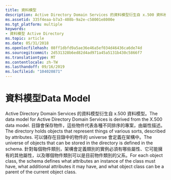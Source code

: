 ```yaml
---
title: 資料模型
description: Active Directory Domain Services 的資料模型衍生自 x.500 資料模型。
ms.assetid: 335f4eaa-b7a3-408b-9a2e-c58001e8000e
ms.tgt_platform: multiple
keywords:
- 資料模型 Active Directory
ms.topic: article
ms.date: 05/31/2018
ms.openlocfilehash: 08ff1dbfd9a5ae36e46a5ef034d46436ca6de74d
ms.sourcegitcommit: 2d531328b6ed82d4ad971a45a5131b430c5866f7
ms.translationtype: MT
ms.contentlocale: zh-TW
ms.lasthandoff: 09/16/2019
ms.locfileid: "104020871"
---
```

# <a name="data-model"></a><span data-ttu-id="14bab-104">資料模型</span><span class="sxs-lookup"><span data-stu-id="14bab-104">Data Model</span></span>

<span data-ttu-id="14bab-105">Active Directory Domain Services 的資料模型衍生自 x.500 資料模型。</span><span class="sxs-lookup"><span data-stu-id="14bab-105">The data model for Active Directory Domain Services is derived from the X.500 data model.</span></span> <span data-ttu-id="14bab-106">目錄會保存物件，這些物件代表各種不同排序的專案，由屬性描述。</span><span class="sxs-lookup"><span data-stu-id="14bab-106">The directory holds objects that represent things of various sorts, described by attributes.</span></span> <span data-ttu-id="14bab-107">可以儲存在目錄中的物件的 universe 會定義在架構中。</span><span class="sxs-lookup"><span data-stu-id="14bab-107">The universe of objects that can be stored in the directory is defined in the schema.</span></span> <span data-ttu-id="14bab-108">針對每個物件類別，架構會定義類別的實例必須有哪些屬性、它可能擁有的其他屬性，以及哪個物件類別可以是目前物件類別的父系。</span><span class="sxs-lookup"><span data-stu-id="14bab-108">For each object class, the schema defines what attributes an instance of the class must have, what additional attributes it may have, and what object class can be a parent of the current object class.</span></span>

 

 




